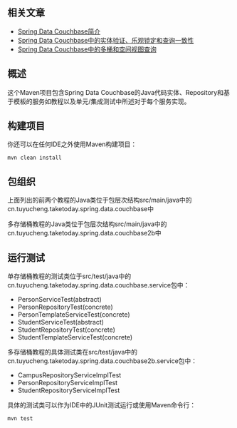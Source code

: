 ## 相关文章

+ [Spring Data Couchbase简介](docs/SpringData-Couchbase简介.md)
+ [Spring Data Couchbase中的实体验证、乐观锁定和查询一致性](docs/SpringData-Couchbase中的实体验证-乐观锁定和查询一致性.md)
+ [Spring Data Couchbase中的多桶和空间视图查询](docs/SpringData-Couchbase中的多桶和空间视图查询.md)

## 概述

这个Maven项目包含Spring Data Couchbase的Java代码实体、Repository和基于模板的服务如教程以及单元/集成测试中所述对于每个服务实现。

## 构建项目

你还可以在任何IDE之外使用Maven构建项目：

```shell
mvn clean install
```

## 包组织

上面列出的前两个教程的Java类位于包层次结构src/main/java中的cn.tuyucheng.taketoday.spring.data.couchbase中

多存储桶教程的Java类位于包层次结构src/main/java中的cn.tuyucheng.taketoday.spring.data.couchbase2b中

## 运行测试

单存储桶教程的测试类位于src/test/java中的cn.tuyucheng.taketoday.spring.data.couchbase.service包中：

- PersonServiceTest(abstract)
- PersonRepositoryTest(concrete)
- PersonTemplateServiceTest(concrete)
- StudentServiceTest(abstract)
- StudentRepositoryTest(concrete)
- StudentTemplateServiceTest(concrete)

多存储桶教程的具体测试类在src/test/java中的cn.tuyucheng.taketoday.spring.data.couchbase2b.service包中：

- CampusRepositoryServiceImplTest
- PersonRepositoryServiceImplTest
- StudentRepositoryServiceImplTest

具体的测试类可以作为IDE中的JUnit测试运行或使用Maven命令行：

```shell
mvn test
```